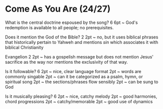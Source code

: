 # Come As You Are (24/27)

What is the central doctrine espoused by the song? 6
6pt ~ God's redemption is available to all people; no prerequisites.


Does it mention the God of the Bible? 2
2pt ~ no, but it uses biblical phrases that historically pertain to Yahweh and mentions _sin_ which associates it with biblical Christianity


Evangelion 2
2pt ~ has a gospelish message but does not mention Jesus' sacrifice as the way nor mentions the exclusivity of that way.


Is it followable? 6
2pt ~ nice, clear language format
2pt ~ words are commonly singable
2pt ~ can it be categorized as a psalm, hymn, or spiritual song
2pt ~ the sections/phrases flow sensibly
2pt ~ can be sung to God


Is it musically pleasing? 6
2pt ~ nice, catchy melody
2pt ~ good harmonies, chord progressions
2pt ~ catchy/memorable
2pt ~ good use of dynamics